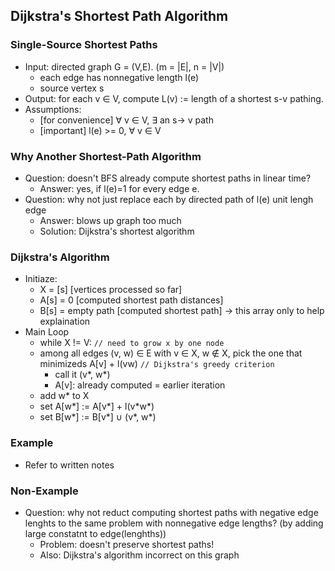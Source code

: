## Dijkstra's Shortest Path Algorithm
### Single-Source Shortest Paths
- Input: directed graph G = (V,E). (m = |E|, n = |V|)
  - each edge has nonnegative length l(e)
  - source vertex s
- Output: for each v ∈ V, compute L(v) := length of a shortest s-v pathing.
- Assumptions:
  - [for convenience] ∀ v ∈ V, ∃ an s-> v path
  - [important] l(e) >= 0, ∀ v ∈ V 
  
### Why Another Shortest-Path Algorithm
- Question: doesn't BFS already compute shortest paths in linear time?
  - Answer: yes, if l(e)=1 for every edge e.
- Question: why not just replace each by directed path of l(e) unit lengh edge
  - Answer: blows up graph too much
  - Solution: Dijkstra's shortest algorithm

### Dijkstra's Algorithm
- Initiaze:
  - X = [s] [vertices processed so far]
  - A[s] = 0 [computed shortest path distances]
  - B[s] = empty path [computed shortest path] -> this array only to help explaination
- Main Loop
  - while X != V: `// need to grow x by one node`
  - among all edges (v, w) ∈ E with v ∈ X, w ∉ X, pick the one that minimizeds A[v] + l(vw) `// Dijkstra's greedy criterion` 
    - call it (v*, w*)
    - A[v]: already computed = earlier iteration
  - add w\* to X
  - set A[w\*] := A[v\*] + l(v\*w\*)
  - set B[w\*] := B[v\*] ∪ (v*, w*)
  
### Example
  - Refer to written notes

### Non-Example
  - Question: why not reduct computing shortest paths with negative edge lenghts to the same problem with nonnegative edge lengths? (by adding large constatnt to edge(lenghths))
    - Problem: doesn't preserve shortest paths!
    - Also: Dijkstra's algorithm incorrect on this graph

  
  
  
  

